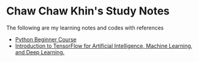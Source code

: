# Chaw Chaw Khin's Study Notes
The following are my learning notes and codes with references

- [Python Beginner Course](https://github.com/ChawChawKhin/Study-Notes/tree/main/Python%20Beginner%20Course)
- [Introduction to TensorFlow for Artificial Intelligence, Machine Learning, and Deep Learning.](https://github.com/ChawChawKhin/Study-Notes/tree/main/Introduction%20to%20TensorFlow%20for%20Artificial%20Intelligence%2C%20Machine%20Learning%2C%20and%20Deep%20Learning)
